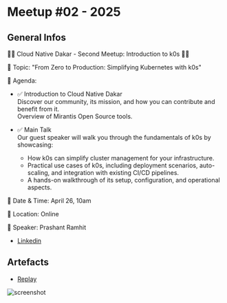 # Meetup #02 - 2025

## General Infos

🚀🎉 Cloud Native Dakar - Second Meetup: Introduction to k0s 🎉🚀

🔎 Topic: "From Zero to Production: Simplifying Kubernetes with k0s"

📌 Agenda:

- ✅ Introduction to Cloud Native Dakar  
Discover our community, its mission, and how you can contribute and benefit from it.  
Overview of Mirantis Open Source tools.

- ✅ Main Talk  
Our guest speaker will walk you through the fundamentals of k0s by showcasing:

    - How k0s can simplify cluster management for your infrastructure.
    - Practical use cases of k0s, including deployment scenarios, auto-scaling, and integration with existing CI/CD pipelines.
    - A hands-on walkthrough of its setup, configuration, and operational aspects.  


📅 Date & Time: April 26, 10am

📍 Location: Online

📢 Speaker: Prashant Ramhit 

- [Linkedin](https://www.linkedin.com/in/prashantramhit/)

## Artefacts

- [Replay](https://youtu.be/bQRRtiK2u_o)

![screenshot](./flyers/meetup-02-2k25-en.png)

